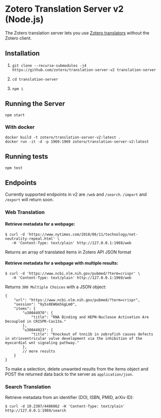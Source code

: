 # Zotero Translation Server v2 (Node.js)

The Zotero translation server lets you use [Zotero translators](https://www.zotero.org/support/translators) without the Zotero client.

## Installation

1. `git clone --recurse-submodules -j4 https://github.com/zotero/translation-server-v2 translation-server`

1. `cd translation-server`

1. `npm i`

## Running the Server

`npm start`

### With docker

```
docker build -t zotero/translation-server-v2:latest .
docker run -it -d -p 1969:1969 zotero/translation-server-v2:latest
```

## Running tests

`npm test`

## Endpoints

Currently supported endpoints in v2 are `/web` and `/search`. `/import` and `/export` will return soon.

### Web Translation

#### Retrieve metadata for a webpage:

```
$ curl -d 'https://www.nytimes.com/2018/06/11/technology/net-neutrality-repeal.html' \
   -H 'Content-Type: text/plain' http://127.0.0.1:1969/web
```

Returns an array of translated items in Zotero API JSON format

#### Retrieve metadata for a webpage with multiple results:

```
$ curl -d 'https://www.ncbi.nlm.nih.gov/pubmed/?term=crispr' \
   -H 'Content-Type: text/plain' http://127.0.0.1:1969/web
```

Returns `300 Multiple Choices` with a JSON object:

```
{
	"url": "https://www.ncbi.nlm.nih.gov/pubmed/?term=crispr",
	"session": "9y5s0EW6m5GgLm0",
	"items": {
		"u30044970": {
			"title": "RNA Binding and HEPN-Nuclease Activation Are Decoupled in CRISPR-Cas13a."
		},
		"u30044923": {
			"title": "Knockout of tnni1b in zebrafish causes defects in atrioventricular valve development via the inhibition of the myocardial wnt signaling pathway."
		},
		// more results
	}
}
```

To make a selection, delete unwanted results from the items object and POST the returned data back to the server as `application/json`.


### Search Translation

Retrieve metadata from an identifier (DOI, ISBN, PMID, arXiv ID):

```
$ curl -d 10.2307/4486062 -H 'Content-Type: text/plain' http://127.0.0.1:1969/search
```
